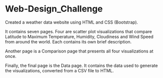 # Web-Design_Challenge

Created a weather data website using HTML and CSS (Bootstrap).

It contains seven pages.  Four are scatter plot visualizations that compare Latitude to Maximum Temperature, Humidity, Cloudiness and Wind Speed from around the world. Each contains its own brief description.

Another page is a Comparison page that presents all four visualizations at once.

Finally, the final page is the Data page. It contains the data used to generate the visualizations, converted from a CSV file to HTML.
